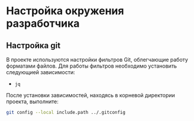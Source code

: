# Настройка окружения разработчика

## Настройка git

В проекте используются настройки фильтров Git, облегчающие работу форматами
файлов. Для работы фильтров необходимо установить следующией зависимости:

- `jq`

После установки зависимостей, находясь в корневой директории проекта, выполните:

```sh
git config --local include.path ../.gitconfig
```
